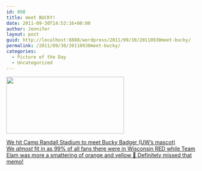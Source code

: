 ```yaml
---
id: 898
title: meet BUCKY!
date: 2011-09-30T14:53:16+00:00
author: Jennifer
layout: post
guid: http://localhost:8888/wordpress/2011/09/30/20110930meet-bucky/
permalink: /2011/09/30/20110930meet-bucky/
categories:
  - Picture of the Day
  - Uncategorized
---
```

[<img title="IMG_0963" height="150" alt="" width="310" class="alignnone size-thumbnail wp-image-1111" src="http://static.squarespace.com/static/50db6bb3e4b015296cd43789/50dfa5b1e4b0dc6320e0b5ea/50dfa5b3e4b0dc6320e0b83a/1317394035000/?format=original" />](http://www.flickr.com/photos/jenniferandJennifers_photos/sets/72157627789429844/)
  
[We hit Camp Randall Stadium to meet Bucky Badger (UW&#8217;s mascot) We _almost_ fit in as 99% of all fans there were in Wisconsin RED while Team Elam was more a smattering of orange and yellow 🙂 Definitely missed that memo!](http://www.flickr.com/photos/jenniferandJennifers_photos/sets/72157627789429844/)

&nbsp;